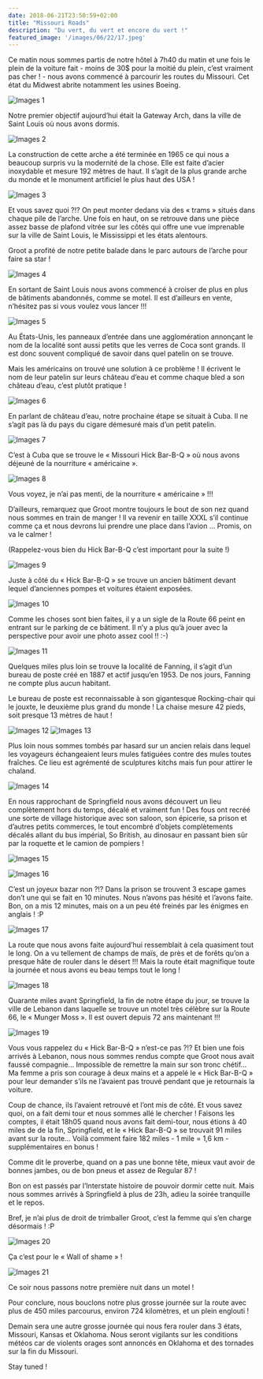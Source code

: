 ```yaml
---
date: 2018-06-21T23:50:59+02:00
title: "Missouri Roads"
description: "Du vert, du vert et encore du vert !"
featured_image: '/images/06/22/17.jpeg'
---
```


Ce matin nous sommes partis de notre hôtel à 7h40 du matin et une fois le plein de la voiture fait - moins de 30$ pour la moitié du plein, c’est vraiment pas cher ! - nous avons commencé à parcourir les routes du Missouri. Cet état du Midwest abrite notamment les usines Boeing.


![Images 1](/images/06/22/1.jpeg)

 Notre premier objectif aujourd’hui était la Gateway Arch, dans la ville de Saint Louis où nous avons dormis.

![Images 2](/images/06/22/2.jpeg)

 La construction de cette arche a été terminée en 1965 ce qui nous a beaucoup surpris vu la modernité de la chose. Elle est faite d’acier inoxydable et mesure 192 mètres de haut. Il s’agit de la plus grande arche du monde et le monument artificiel le plus haut des USA !

![Images 3](/images/06/22/3.jpeg)

Et vous savez quoi ?!? On peut monter dedans via des « trams » situés dans chaque pile de l’arche. Une fois en haut, on se retrouve dans une pièce assez basse de plafond vitrée sur les côtés qui offre une vue imprenable sur la ville de Saint Louis, le Mississippi et les états alentours.

Groot a profité de notre petite balade dans le parc autours de l’arche pour faire sa star !

![Images 4](/images/06/22/4.jpeg)

En sortant de Saint Louis nous avons commencé à croiser de plus en plus de bâtiments abandonnés, comme se motel. Il est d’ailleurs en vente, n’hésitez pas si vous voulez vous lancer !!!

![Images 5](/images/06/22/5.jpeg)

Au États-Unis, les panneaux d’entrée dans une agglomération annonçant le nom de la localité sont aussi petits que les verres de Coca sont grands. Il est donc souvent compliqué de savoir dans quel patelin on se trouve.

Mais les américains on trouvé une solution à ce problème ! Il écrivent le nom de leur patelin sur leurs château d’eau et comme chaque bled a son château d’eau, c’est plutôt pratique !

![Images 6](/images/06/22/6.jpeg)

En parlant de château d’eau, notre prochaine étape se situait à Cuba. Il ne s’agit pas là du pays du cigare démesuré mais d’un petit patelin.

![Images 7](/images/06/22/7.jpeg)

C’est à Cuba que se trouve le « Missouri Hick Bar-B-Q » où nous avons déjeuné de la nourriture « américaine ».

![Images 8](/images/06/22/8.jpeg)

Vous voyez, je n’ai pas menti, de la nourriture « américaine » !!!

D’ailleurs, remarquez que Groot montre toujours le bout de son nez quand nous sommes en train de manger ! Il va revenir en taille XXXL s’il continue comme ça et nous devrons lui prendre une place dans l’avion ... Promis, on va le calmer !

(Rappelez-vous bien du Hick Bar-B-Q c’est important pour la suite !)

![Images 9](/images/06/22/9.jpeg)

Juste à côté du « Hick Bar-B-Q » se trouve un ancien bâtiment devant lequel d’anciennes pompes et voitures étaient exposées. 

![Images 10](/images/06/22/10.jpeg)

Comme les choses sont bien faites, il y a un sigle de la Route 66 peint en entrant sur le parking de ce bâtiment. Il n’y a plus qu’à jouer avec la perspective pour avoir une photo assez cool !! :-)

![Images 11](/images/06/22/11.jpeg)

Quelques miles plus loin se trouve la localité de Fanning, il s’agit d’un bureau de poste créé en 1887 et actif jusqu’en 1953. De nos jours, Fanning ne compte plus aucun habitant.

Le bureau de poste est reconnaissable à son gigantesque Rocking-chair qui le jouxte, le deuxième plus grand du monde ! La chaise mesure 42 pieds, soit presque 13 mètres de haut !

![Images 12](/images/06/22/12.jpeg)
![Images 13](/images/06/22/13.jpeg)

Plus loin nous sommes tombés par hasard sur un ancien relais dans lequel les voyageurs échangeaient leurs mules fatiguées contre des mules toutes fraîches. Ce lieu est agrémenté de sculptures kitchs mais fun pour attirer le chaland. 

![Images 14](/images/06/22/14.jpeg)

En nous rapprochant de Springfield nous avons découvert un lieu complètement hors du temps, décalé et vraiment fun ! Des fous ont recréé une sorte de village historique avec son saloon, son épicerie, sa prison et d’autres petits commerces, le tout encombré d’objets complètements décalés allant du bus impérial, So British, au dinosaur en passant bien sûr par la roquette et le camion de pompiers !

![Images 15](/images/06/22/15.jpeg)

  

![Images 16](/images/06/22/16.jpeg)

C’est un joyeux bazar non ?!? Dans la prison se trouvent 3 escape games don’t une qui se fait en 10 minutes. Nous n’avons pas hésité et l’avons faite. Bon, on a mis 12 minutes, mais on a un peu été freinés par les énigmes en anglais ! :P

![Images 17](/images/06/22/17.jpeg)

La route que nous avons faite aujourd’hui ressemblait à cela quasiment tout le long. On a vu tellement de champs de maïs, de près et de forêts qu’on a presque hâte de rouler dans le désert !!! Mais la route était magnifique toute la journée et nous avons eu beau temps tout le long !

![Images 18](/images/06/22/18.jpeg)

Quarante miles avant Springfield, la fin de notre étape du jour, se trouve la ville de Lebanon dans laquelle se trouve un motel très célèbre sur la Route 66, le « Munger Moss ». Il est ouvert depuis 72 ans maintenant !!!

![Images 19](/images/06/22/19.jpeg)

Vous vous rappelez du « Hick Bar-B-Q » n’est-ce pas ?!? Et bien une fois arrivés à Lebanon, nous nous sommes rendus compte que Groot nous avait faussé compagnie... Impossible de remettre la main sur son tronc chétif... Ma femme a pris son courage à deux mains et a appelé le « Hick Bar-B-Q » pour leur demander s’ils ne l’avaient pas trouvé pendant que je retournais la voiture. 

Coup de chance, ils l’avaient retrouvé et l’ont mis de côté. Et vous savez quoi, on a fait demi tour et nous sommes allé le chercher ! Faisons les comptes, il était 18h05 quand nous avons fait demi-tour, nous étions à 40 miles de de la fin, Springfield, et le « Hick Bar-B-Q » se trouvait 91 miles avant sur la route... Voilà comment faire 182 miles - 1 mile = 1,6 km - supplémentaires en bonus !

Comme dit le proverbe, quand on a pas une bonne tête, mieux vaut avoir de bonnes jambes, ou de bon pneus et assez de Regular 87 !

Bon on est passés par l’Interstate histoire de pouvoir dormir cette nuit. Mais nous sommes arrivés à Springfield à plus de 23h, adieu la soirée tranquille et le repos. 

Bref, je n’ai plus de droit de trimballer Groot, c’est la femme qui s’en charge désormais ! :P

![Images 20](/images/06/22/20.jpeg)

Ça c’est pour le « Wall of shame » !


![Images 21](/images/06/22/21.jpeg)

Ce soir nous passons notre première nuit dans un motel !

Pour conclure, nous bouclons notre plus grosse journée sur la route avec plus de 450 miles parcourus, environ 724 kilomètres, et un plein englouti !

Demain sera une autre grosse journée qui nous fera rouler dans 3 états, Missouri, Kansas et Oklahoma. Nous seront vigilants sur les conditions météos car de violents orages sont annoncés en Oklahoma et des tornades sur la fin du Missouri. 


Stay tuned !